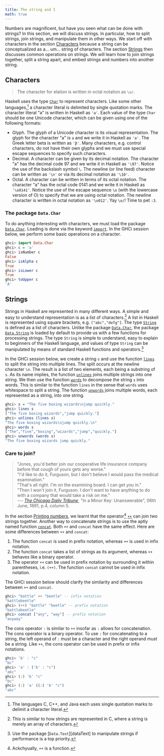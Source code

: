 ```yaml
---
title: The string and I
math: true
---
```


Numbers are magnificent, but have you seen what can be done with strings? In
this section, we will discuss strings. In particular, how to split strings, join
strings, and manipulate them in other ways. We start off with characters in the
section [Characters](#characters) because a string can be conceptualized as a...
um... string of characters. The section [Strings](#strings) then discusses
common operations on strings. We will learn how to join strings together, split
a string apart, and embed strings and numbers into another string.

<!--=========================================================================-->

## Characters

> The character for elation is written in octal notation as `\o/`.

Haskell uses the type [`Char`][char] to represent characters. Like some other
languages,[^a] a character literal is delimited by single quotation marks. The
character literal "a" is written in Haskell as `'a'`. Each value of the type
`Char` should be one Unicode character, which can be given using one of the
following formats:

-   Glyph. The glyph of a Unicode character is its visual representation. The
    glyph for the character "a" is `a` and we write it in Haskell as `'a'`. The
    Greek letter beta is written as `'β'`. Many characters, e.g. control
    characters, do not have their own glyphs and we must use special escape
    sequences to specify such characters.
-   Decimal. A character can be given by its decimal notation. The character "a"
    has the decimal code 97 and we write it in Haskell as `'\97'`. Notice the
    use of the backslash symbol `\`. The newline (or line feed) character can be
    written as `'\n'` or via its decimal notation as `'\10'`.
-   Octal. A character can be written in terms of its octal notation. The
    character "a" has the octal code 0141 and we write it in Haskell as
    `'\o0141'`. Notice the use of the escape sequence `\o` (with the lowercase
    version of O) to specify that we are using octal notation. The newline
    character is written in octal notation as `'\o012'`. Yay `\o/`! Time to pet
    `:3`.

<!--=========================================================================-->

### The package `Data.Char`

To do anything interesting with characters, we must load the package
[`Data.Char`][dataChar]. Loading is done via the keyword [`import`][import]. In
the GHCi session below, we perform some basic operations on a character.

```haskell
ghci> import Data.Char
ghci> c = 'a'
ghci> isNumber c
False
ghci> isAlpha c
True
ghci> isLower c
True
ghci> toUpper c
'A'
```

<!--=========================================================================-->

## Strings

Strings in Haskell are represented in many different ways. A simple and easy to
understand representation is as a list of characters.[^b] A list in Haskell is
represented using square brackets, e.g. `["abc","defg"]`. The type
[`String`][string] is defined as a list of characters. Unlike the package
[`Data.Char`][dataChar], the package [`Data.String`][dataString] is loaded by
default to provide us with a few functions for processing strings. The type
`String` is simple to understand, easy to explain to beginners of the Haskell
language, and values of type `String` can be manipulated by means of standard
Haskell functions and operators.[^f]

In the GHCi session below, we create a string `s` and use the function
[`lines`][lines] to split the string into multiple lines. The split occurs at
the newline character `\n`. The result is a list of two elements, each being a
substring of `s`. As its name implies, the function [`unlines`][unlines] joins
multiple strings into one string. We then use the function [`words`][words] to
decompose the string `s` into words. This is similar to the function `lines` in
the sense that `words` uses whitespace to split a string. The function
[`unwords`][unwords] joins multiple words, each represented as a string, into
one string.

```haskell
ghci> s = "The five boxing wizards\njump quickly."
ghci> lines s
["The five boxing wizards","jump quickly."]
ghci> unlines (lines s)
"The five boxing wizards\njump quickly.\n"
ghci> words s
["The","five","boxing","wizards","jump","quickly."]
ghci> unwords (words s)
"The five boxing wizards jump quickly."
```

<!--=========================================================================-->

### Care to join?

> "Jones, you'd better join our cooperative life insurance company before that
> cough of yours gets any worse."\
> "I'd like to do it, Furguson, but I don't believe I would pass the medical examination."\
> "That's all right. I'm on the examining board. I can get you in."\
> "Then I won't join it, Furguson. I don't want to have anything to do with a company
> that would take a risk on me."\
> --- [_The Chicago Daily Tribune_][chicagoDailyTribune], "In a Minor Key:
> Unanswerable", 06th June, 1891, p.4, column 5.

In the section [Printing numbers](../data_number/#printing-numbers), we learnt
that the operator[^c] [`++`][plusplus] can join two strings together. Another
way to concatenate strings is to use the aptly named function
[`concat`][concat]. Both `++` and `concat` have the same effect. Here are some
differences between `++` and `concat`:

1. The function `concat` is used in prefix notation, whereas `++` is used in
   infix notation.
1. The function `concat` takes a list of strings as its argument, whereas `++`
   behaves like a binary operator.
1. The operator `++` can be used in prefix notation by surrounding it within
   parentheses, i.e. `(++)`. The function `concat` cannot be used in infix
   notation.

The GHCi session below should clarify the similarity and differences between
`++` and `concat`.

```haskell
ghci> "battle" ++ "beetle" -- infix notation
"battlebeetle"
ghci> (++) "battle" "beetle" -- prefix notation
"battlebeetle"
ghci> concat ["any", "way"] -- prefix notation
"anyway"
```

The cons operator `:` is similar to `++` insofar as `:` allows for
concatenation. The cons operator is a binary operator. To use `:` for
concatenating to a string, the left operand of `:` must be a character and the
right operand must be a string. Like `++`, the cons operator can be used in
prefix or infix notations.

```haskell
ghci> 'b' : "c"
"bc"
ghci> 'a' : ('b' : "c")
"abc"
ghci> (:) 'b' "c"
"bc"
ghci> (:) 'a' ((:) 'b' "c")
"abc"
```

<!--=========================================================================-->

[^a]:
    The languages C, C++, and Java each uses single quotation marks to delimit a
    character literal.

[^b]:
    This is similar to how strings are represented in C, where a string is
    merely an array of characters.

[^c]: Ackchyually, `++` is a function.
[^f]:
    Use the package [`Data.Text`][dataText] to manipulate strings if performance
    is a top priority.

<!--=========================================================================-->

<!-- prettier-ignore-start -->
[char]: https://web.archive.org/web/20231128120029/https://hackage.haskell.org/package/base-4.19.0.0/docs/Data-Char.html
[chicagoDailyTribune]: https://archive.org/details/per_chicago-daily-tribune_the-chicago-daily-tribun_1891-06-06_51_157/page/n3/mode/2up
[concat]: https://web.archive.org/web/20231202002935/https://hackage.haskell.org/package/base-4.19.0.0/docs/Prelude.html#v:concat
[dataChar]: https://web.archive.org/web/20231128120029/https://hackage.haskell.org/package/base-4.19.0.0/docs/Data-Char.html
[dataString]: https://web.archive.org/web/20231128114047/https://hackage.haskell.org/package/base-4.19.0.0/docs/Data-String.html
[import]: https://web.archive.org/web/20231128054800/https://wiki.haskell.org/Import
[lines]: https://web.archive.org/web/20231128114047/https://hackage.haskell.org/package/base-4.19.0.0/docs/Data-String.html#v:lines
[plusplus]: https://web.archive.org/web/20231202002935/https://hackage.haskell.org/package/base-4.19.0.0/docs/Prelude.html#v:-43--43-
[string]: https://web.archive.org/web/20231128114047/https://hackage.haskell.org/package/base-4.19.0.0/docs/Data-String.html#t:String
[unlines]: https://web.archive.org/web/20231128114047/https://hackage.haskell.org/package/base-4.19.0.0/docs/Data-String.html#v:unlines
[unwords]: https://web.archive.org/web/20231128114047/https://hackage.haskell.org/package/base-4.19.0.0/docs/Data-String.html#v:unwords
[words]: https://web.archive.org/web/20231128114047/https://hackage.haskell.org/package/base-4.19.0.0/docs/Data-String.html#v:words
<!-- prettier-ignore-end -->
